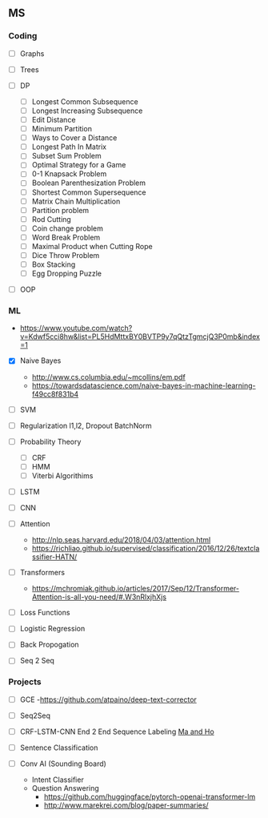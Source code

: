 ## MS 

### Coding
- [ ] Graphs
- [ ] Trees
- [ ] DP
  - [ ] Longest Common Subsequence
  - [ ] Longest Increasing Subsequence
  - [ ] Edit Distance
  - [ ] Minimum Partition
  - [ ] Ways to Cover a Distance
  - [ ] Longest Path In Matrix
  - [ ] Subset Sum Problem
  - [ ] Optimal Strategy for a Game
  - [ ] 0-1 Knapsack Problem
  - [ ] Boolean Parenthesization Problem
  - [ ] Shortest Common Supersequence
  - [ ] Matrix Chain Multiplication
  - [ ] Partition problem
  - [ ] Rod Cutting
  - [ ] Coin change problem
  - [ ] Word Break Problem
  - [ ] Maximal Product when Cutting Rope
  - [ ] Dice Throw Problem
  - [ ] Box Stacking
  - [ ] Egg Dropping Puzzle
- [ ] OOP 
 

### ML
  - https://www.youtube.com/watch?v=Kdwf5cci8hw&list=PL5HdMttxBY0BVTP9y7qQtzTgmcjQ3P0mb&index=1
- [x] Naive Bayes
  - http://www.cs.columbia.edu/~mcollins/em.pdf
  - https://towardsdatascience.com/naive-bayes-in-machine-learning-f49cc8f831b4
- [ ] SVM
- [ ] Regularization l1,l2, Dropout BatchNorm

- [ ] Probability Theory
  - [ ] CRF
  - [ ] HMM
  - [ ] Viterbi Algorithims
- [ ] LSTM
- [ ] CNN
- [ ] Attention 
  - http://nlp.seas.harvard.edu/2018/04/03/attention.html
  - https://richliao.github.io/supervised/classification/2016/12/26/textclassifier-HATN/
- [ ] Transformers
  - https://mchromiak.github.io/articles/2017/Sep/12/Transformer-Attention-is-all-you-need/#.W3nRlxjhXjs
- [ ] Loss Functions
- [ ] Logistic Regression
- [ ] Back Propogation
- [ ] Seq 2 Seq




### Projects
- [ ] GCE
  -https://github.com/atpaino/deep-text-corrector
- [ ] Seq2Seq
- [ ] CRF-LSTM-CNN 
      End 2 End Sequence Labeling [Ma and Ho](https://arxiv.org/pdf/1603.01354.pdf)
- [ ] Sentence Classification 

- [ ] Conv AI (Sounding Board)
  - Intent Classifier
  - Question Answering
    - https://github.com/huggingface/pytorch-openai-transformer-lm
    - http://www.marekrei.com/blog/paper-summaries/
